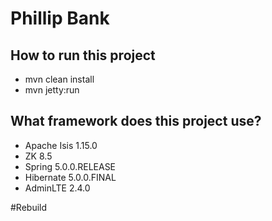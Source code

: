 # Phillip Bank 
## How to run this project
  - mvn clean install
  - mvn jetty:run
  
## What framework does this project use?
  - Apache Isis 1.15.0 
  - ZK 8.5
  - Spring 5.0.0.RELEASE
  - Hibernate 5.0.0.FINAL
  - AdminLTE 2.4.0

  #Rebuild